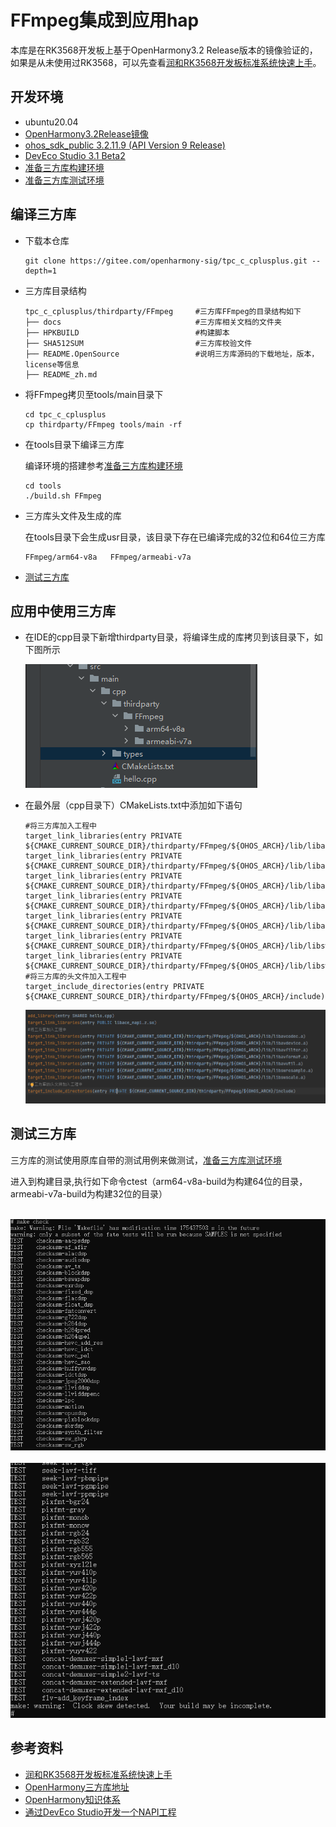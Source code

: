 # FFmpeg集成到应用hap

本库是在RK3568开发板上基于OpenHarmony3.2 Release版本的镜像验证的，如果是从未使用过RK3568，可以先查看[润和RK3568开发板标准系统快速上手](https://gitee.com/openharmony-sig/knowledge_demo_temp/tree/master/docs/rk3568_helloworld)。

## 开发环境

- ubuntu20.04
- [OpenHarmony3.2Release镜像](https://gitee.com/link?target=https%3A%2F%2Frepo.huaweicloud.com%2Fopenharmony%2Fos%2F3.2-Release%2Fdayu200_standard_arm32.tar.gz)
- [ohos_sdk_public 3.2.11.9 (API Version 9 Release)](https://gitee.com/link?target=https%3A%2F%2Frepo.huaweicloud.com%2Fopenharmony%2Fos%2F3.2-Release%2Fohos-sdk-windows_linux-public.tar.gz)
- [DevEco Studio 3.1 Beta2](https://gitee.com/link?target=https%3A%2F%2Fcontentcenter-vali-drcn.dbankcdn.cn%2Fpvt_2%2FDeveloperAlliance_package_901_9%2Ff3%2Fv3%2FuJyuq3syQ2ak4hE1QZmAug%2Fdevecostudio-windows-3.1.0.400.zip%3FHW-CC-KV%3DV1%26HW-CC-Date%3D20230408T013335Z%26HW-CC-Expire%3D315360000%26HW-CC-Sign%3D96262721EDC9B34E6F62E66884AB7AE2A94C2A7B8C28D6F7FC891F46EB211A70)
- [准备三方库构建环境](../../../tools/README.md#编译环境准备)
- [准备三方库测试环境](../../../tools/README.md#ci环境准备)

## 编译三方库

- 下载本仓库

  ```shell
  git clone https://gitee.com/openharmony-sig/tpc_c_cplusplus.git --depth=1
  ```

- 三方库目录结构

  ```shell
  tpc_c_cplusplus/thirdparty/FFmpeg     #三方库FFmpeg的目录结构如下
  ├── docs                              #三方库相关文档的文件夹
  ├── HPKBUILD                          #构建脚本
  ├── SHA512SUM                         #三方库校验文件
  ├── README.OpenSource                 #说明三方库源码的下载地址，版本，license等信息
  ├── README_zh.md   
  ```

- 将FFmpeg拷贝至tools/main目录下

  ```shell
  cd tpc_c_cplusplus
  cp thirdparty/FFmpeg tools/main -rf
  ```

- 在tools目录下编译三方库

  编译环境的搭建参考[准备三方库构建环境](../../../tools/README.md#编译环境准备)

  ```shell
  cd tools
  ./build.sh FFmpeg
  ```

- 三方库头文件及生成的库

  在tools目录下会生成usr目录，该目录下存在已编译完成的32位和64位三方库

  ```shell
  FFmpeg/arm64-v8a   FFmpeg/armeabi-v7a
  ```
- [测试三方库](#测试三方库)

## 应用中使用三方库

- 在IDE的cpp目录下新增thirdparty目录，将编译生成的库拷贝到该目录下，如下图所示
  &nbsp;

  ![thirdparty_install_dir](pic/FFmpeg_install_dir.png)

- 在最外层（cpp目录下）CMakeLists.txt中添加如下语句

  ```shell
  #将三方库加入工程中
  target_link_libraries(entry PRIVATE ${CMAKE_CURRENT_SOURCE_DIR}/thirdparty/FFmpeg/${OHOS_ARCH}/lib/libavcodec.a)
  target_link_libraries(entry PRIVATE ${CMAKE_CURRENT_SOURCE_DIR}/thirdparty/FFmpeg/${OHOS_ARCH}/lib/libavdevice.a)
  target_link_libraries(entry PRIVATE ${CMAKE_CURRENT_SOURCE_DIR}/thirdparty/FFmpeg/${OHOS_ARCH}/lib/libavfilter.a)
  target_link_libraries(entry PRIVATE ${CMAKE_CURRENT_SOURCE_DIR}/thirdparty/FFmpeg/${OHOS_ARCH}/lib/libavformat.a)
  target_link_libraries(entry PRIVATE ${CMAKE_CURRENT_SOURCE_DIR}/thirdparty/FFmpeg/${OHOS_ARCH}/lib/libavutil.a)
  target_link_libraries(entry PRIVATE ${CMAKE_CURRENT_SOURCE_DIR}/thirdparty/FFmpeg/${OHOS_ARCH}/lib/libswresample.a)
  target_link_libraries(entry PRIVATE ${CMAKE_CURRENT_SOURCE_DIR}/thirdparty/FFmpeg/${OHOS_ARCH}/lib/libswscale.a)
  #将三方库的头文件加入工程中
  target_include_directories(entry PRIVATE ${CMAKE_CURRENT_SOURCE_DIR}/thirdparty/FFmpeg/${OHOS_ARCH}/include)
  ```

  ![FFmpeg_usage](pic/FFmpeg_usage.png)

## 测试三方库

三方库的测试使用原库自带的测试用例来做测试，[准备三方库测试环境](../../../tools/README.md#ci环境准备)

进入到构建目录,执行如下命令ctest（arm64-v8a-build为构建64位的目录，armeabi-v7a-build为构建32位的目录）


&nbsp;![FFmpeg_test](pic/FFmpeg_test_1.png)
&nbsp;![FFmpeg_test](pic/FFmpeg_test_2.png)

## 参考资料

- [润和RK3568开发板标准系统快速上手](https://gitee.com/openharmony-sig/knowledge_demo_temp/tree/master/docs/rk3568_helloworld)
- [OpenHarmony三方库地址](https://gitee.com/openharmony-tpc)
- [OpenHarmony知识体系](https://gitee.com/openharmony-sig/knowledge)
- [通过DevEco Studio开发一个NAPI工程](https://gitee.com/openharmony-sig/knowledge_demo_temp/blob/master/docs/napi_study/docs/hello_napi.md)
